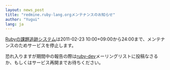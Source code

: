 ```yaml
---
layout: news_post
title: "redmine.ruby-lang.orgメンテナンスのお知らせ"
author: "Yugui"
lang: ja
---
```


[Rubyの課題追跡システム][1]は2011-02-23 10:00+09:00から24:00まで、メンテナンスのためサービスを停止します。

恐れ入りますが期間中の報告の際は[ruby-dev](mailto:ruby-dev@ruby-lang.org)メーリングリストに投稿なさるか、もしくはサービス再開までお待ちください。



[1]: http://redmine.ruby-lang.org 
